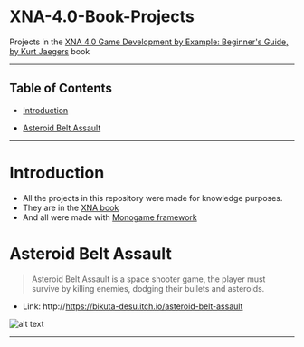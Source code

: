 # XNA-4.0-Book-Projects

Projects in the [XNA 4.0 Game Development by Example: Beginner's Guide, by Kurt Jaegers](https://www.packtpub.com/game-development/xna-40-game-development-example-beginners-guide "XNA 4.0 Game Development by Example: Beginner's Guide, by Kurt Jaegers") book

<hr>

## Table of Contents

- [Introduction](#introduction)

- [Asteroid Belt Assault](#asteroid-belt-assault)

---

# Introduction

- All the projects in this repository were made for knowledge purposes.
- They are in the [XNA book](https://www.packtpub.com/game-development/xna-40-game-development-example-beginners-guide) 
- And all were made with [Monogame framework](http://www.monogame.net)

# Asteroid Belt Assault

> Asteroid Belt Assault is a space shooter game, the player must survive by killing enemies, dodging their bullets and asteroids.

- Link: http://https://bikuta-desu.itch.io/asteroid-belt-assault

![alt text](https://i.imgur.com/2c5bIwr.png "Game screenshot")

---

